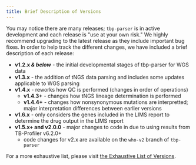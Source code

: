 ```yaml
---
title: Brief Description of Versions
---
```


You may notice there are many releases; `tbp-parser` is in active development and each release is "use at your own risk." We highly recommend upgrading to the latest release as they include important bug fixes. In order to help track the different changes, we have included a brief description of each release:

- **v1.2.x _& below_** - the initial developmental stages of tbp-parser for WGS data
- **v1.3.x** - the addition of tNGS data parsing and includes some updates applicable to WGS parsing
- **v1.4.x** - reworks how QC is performed (changes in order of operations)
    - **v1.4.3+** - changes how tNGS lineage determination is performed
    - **v1.4.4+** - changes how nonsynonymous mutations are interpretted; major interpretation differences between earlier versions
- **v1.6.x** - only considers the genes included in the LIMS report to determine the drug output in the LIMS report
- **v1.5.x+ and v2.0.0** - major changes to code in due to using results from TB-Profiler v6.2.0+
    - code changes for v2.x are available on the `who-v2` branch of `tbp-parser`

For a more exhaustive list, please visit [the Exhaustive List of Versions](exhaustive.md).
